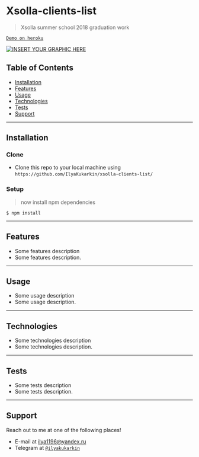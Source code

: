 # Xsolla-clients-list

> Xsolla summer school 2018 graduation work

<a href="https://xsolla-clients-list.herokuapp.com/" target="_blank">`Demo on heroku`</a>

[![INSERT YOUR GRAPHIC HERE](https://i.gyazo.com/f003bfeaefb8c58e8f8af86ba6ebe527.png)]()

## Table of Contents

- [Installation](#installation)
- [Features](#features)
- [Usage](#usage)
- [Technologies](#technologies)
- [Tests](#tests)
- [Support](#support)

---

## Installation

### Clone

- Clone this repo to your local machine using `https://github.com/IlyaKukarkin/xsolla-clients-list/`

### Setup

> now install npm dependencies

```shell
$ npm install
```

---

## Features

- Some features description
- Some features description.

---

## Usage

- Some usage description
- Some usage description.

---

## Technologies

- Some technologies description
- Some technologies description.

---

## Tests

- Some tests description
- Some tests description.

---

## Support

Reach out to me at one of the following places!

- E-mail at ilya1196@yandex.ru
- Telegram at <a href="https://t.me/ilyakukarkin" target="_blank">`@ilyakukarkin`</a>
